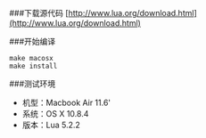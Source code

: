 ###下载源代码
[http://www.lua.org/download.html](http://www.lua.org/download.html)

###开始编译

    make macosx
    make install

###测试环境
+ 机型：Macbook Air 11.6'
+ 系统：OS X 10.8.4
+ 版本：Lua 5.2.2
